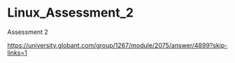 # Linux_Assessment_2

Assessment 2

https://university.globant.com/group/1267/module/2075/answer/4899?skip-links=1
